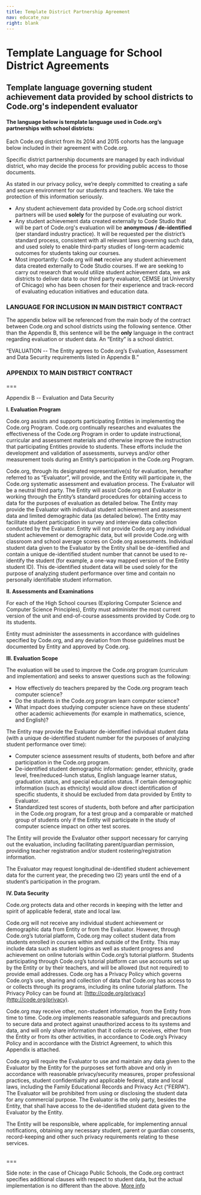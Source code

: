```yaml
---
title: Template District Partnership Agreement
nav: educate_nav
right: blank
---
```

# Template Language for School District Agreements

## Template language governing student achievement data provided by school districts to Code.org's independent evaluator

#### The language below is template language used in Code.org’s partnerships with school districts:

Each Code.org district from its 2014 and 2015 cohorts has the language below included in their agreement with Code.org.

Specific district partnership documents are managed by each individual district, who may decide the process for providing public access to those documents.

As stated in our privacy policy, we’re deeply committed to creating a safe and secure environment for our students and teachers. We take the protection of this information seriously.

- Any student achievement data provided by Code.org school district partners will be used **solely** for the purpose of evaluating our work.
- Any student achievement data created externally to Code Studio that will be part of Code.org's evaluation will be **anonymous / de-identified** (per standard industry practice). It will be requested per the district’s standard process, consistent  with all relevant laws governing such data, and used solely to enable third-party studies of long-term academic outcomes for students taking our courses.
- Most importantly: Code.org will **not** receive any student achievement data created externally to Code Studio courses. If we are seeking to carry out research that would utilize student achievement data, we ask districts to deliver data to our third party evaluator, CEMSE (at University of Chicago) who has been chosen for their experience and track-record of evaluating education initiatives and education data.

### LANGUAGE FOR INCLUSION IN MAIN DISTRICT CONTRACT

The appendix below will be referenced from the main body of the contract between Code.org and school districts using the following sentence. Other than the Appendix B, this sentence will be the **only** language in the contract regarding evaluation or student data. An “Entity” is a school district.

“EVALUATION -- The Entity agrees to Code.org’s Evaluation, Assessment and Data Security requirements listed in Appendix B.”

### APPENDIX TO MAIN DISTRICT CONTRACT

===

Appendix B -- Evaluation and Data Security

**I. Evaluation Program**

Code.org assists and supports participating Entities in implementing the Code.org Program. Code.org continually researches and evaluates the effectiveness of the Code.org Program in order to update instructional, curricular and assessment materials and otherwise improve the instruction that participating Entities provide to students. These efforts include the development and validation of assessments, surveys and/or other measurement tools during an Entity’s participation in the Code.org Program.

Code.org, through its designated representative(s) for evaluation, hereafter referred to as “Evaluator”, will provide, and the Entity will participate in, the Code.org systematic assessment and evaluation process. The Evaluator will be a neutral third party. The Entity will assist Code.org and Evaluator in working through the Entity’s standard procedures for obtaining access to data for the purposes of evaluation as detailed below. The Entity may provide the Evaluator with individual student achievement and assessment data and limited demographic data (as detailed below). The Entity may facilitate student participation in survey and interview data collection conducted by the Evaluator. Entity will not provide Code.org any individual student achievement or demographic data, but will provide Code.org with classroom and school average scores on Code.org assessments. Individual student data given to the Evaluator by the Entity shall be de-identified and contain a unique de-identified student number that cannot be used to re-identify the student (for example, a one-way mapped version of the Entity student ID). This de-identified student data will be used solely for the purpose of analyzing student performance over time and contain no personally identifiable student information. 

**II. Assessments and Examinations**

For each of the High School courses (Exploring Computer Science and Computer Science Principles), Entity must administer the most current version of the unit and end-of-course assessments provided by Code.org to its students.
 
Entity must administer the assessments in accordance with guidelines specified by Code.org, and any deviation from those guidelines must be documented by Entity and approved by Code.org.

**III. Evaluation Scope**

The evaluation will be used to improve the Code.org program (curriculum and implementation) and seeks to answer questions such as the following: 

- How effectively do teachers prepared by the Code.org program teach computer science?
- Do the students in the Code.org program learn computer science?
- What impact does studying computer science have on these students’ other academic achievements (for example in mathematics, science, and English)?


The Entity may provide the Evaluator de-identified individual student data (with a unique de-identified student number for the purposes of analyzing student performance over time):

- Computer science assessment results of students, both before and after participation in the Code.org program.
- De-identified student demographic information: gender, ethnicity, grade level, free/reduced-lunch status, English language learner status, graduation status, and special education status. If certain demographic information (such as ethnicity) would allow direct identification of specific students, it should be excluded from data provided by Entity to Evaluator.
- Standardized test scores of students, both before and after participation in the Code.org program, for a test group and a comparable or matched group of students only if the Entity will participate in the study of computer science impact on other test scores.

The Entity will provide the Evaluator other support necessary for carrying out the evaluation, including facilitating parent/guardian permission, providing teacher registration and/or student rostering/registration information.

The Evaluator may request longitudinal de-identified student achievement data for the current year, the preceding two (2) years until the end of a student’s participation in the program.

**IV. Data Security**

Code.org protects data and other records in keeping with the letter and spirit of applicable federal, state and local law. 

Code.org will not receive any individual student achievement or demographic data from Entity or from the Evaluator. However, through Code.org’s tutorial platform, Code.org may collect student data from students enrolled in courses within and outside of the Entity. This may include data such as student logins as well as student progress and achievement on online tutorials within Code.org’s tutorial platform. Students participating through Code.org’s tutorial platform can use accounts set up by the Entity or by their teachers, and will be allowed (but not required) to provide email addresses. Code.org has a Privacy Policy which governs Code.org’s use, sharing and collection of data that Code.org has access to or collects through its programs, including its online tutorial platform. The Privacy Policy can be found at: [http://code.org/privacy](http://code.org/privacy).

Code.org may receive other, non-student information, from the Entity from time to time. Code.org implements reasonable safeguards and precautions to secure data and protect against unauthorized access to its systems and data, and will only share information that it collects or receives, either from the Entity or from its other activities, in accordance to Code.org’s Privacy Policy and in accordance with the District Agreement, to which this Appendix is attached. 

Code.org will require the Evaluator to use and maintain any data given to the Evaluator by the Entity for the purposes set forth above and only in accordance with reasonable privacy/security measures, proper professional practices, student confidentiality and applicable federal, state and local laws, including the Family Educational Records and Privacy Act (“FERPA”). The Evaluator will be prohibited from using or disclosing the student data for any commercial purpose. The Evaluator is the only party, besides the Entity, that shall have access to the de-identified student data given to the Evaluator by the Entity.

The Entity will be responsible, where applicable, for implementing annual notifications, obtaining any necessary student, parent or guardian consents, record-keeping and other such privacy requirements relating to these services.
</br></br>

===

Side note: in the case of Chicago Public Schools, the Code.org contract specifies additional clauses with respect to student data, but the actual implementation is no different than the above. [More info](/educate/cpscontract)
